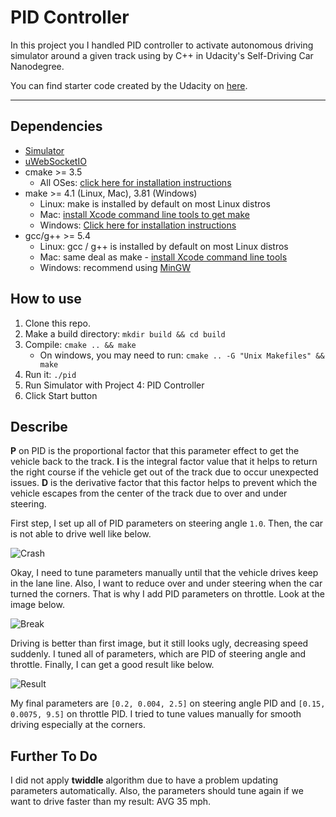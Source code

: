 # PID Controller

In this project you I handled PID controller to activate autonomous driving simulator around a given track using by C++ in Udacity's Self-Driving Car Nanodegree.

You can find starter code created by the Udacity on [here](https://github.com/udacity/CarND-PID-Control-Project).

---

[//]: # (Image References)
[image1]: ./assets/1_crash.gif
[image2]: ./assets/2_break.gif
[image3]: ./assets/3_result.gif

## Dependencies
* [Simulator](https://github.com/udacity/self-driving-car-sim/releases)
* [uWebSocketIO](https://github.com/uWebSockets/uWebSockets)
* cmake >= 3.5
  * All OSes: [click here for installation instructions](https://cmake.org/install/)
* make >= 4.1 (Linux, Mac), 3.81 (Windows)
  * Linux: make is installed by default on most Linux distros
  * Mac: [install Xcode command line tools to get make](https://developer.apple.com/xcode/features/)
  * Windows: [Click here for installation instructions](http://gnuwin32.sourceforge.net/packages/make.htm)
* gcc/g++ >= 5.4
  * Linux: gcc / g++ is installed by default on most Linux distros
  * Mac: same deal as make - [install Xcode command line tools](https://developer.apple.com/xcode/features/)
  * Windows: recommend using [MinGW](http://www.mingw.org/)

## How to use
1. Clone this repo.
2. Make a build directory: `mkdir build && cd build`
3. Compile: `cmake .. && make`
    * On windows, you may need to run: `cmake .. -G "Unix Makefiles" && make`
4. Run it: `./pid`
5. Run Simulator with Project 4: PID Controller
6. Click Start button


## Describe
**P** on PID is the proportional factor that this parameter effect to get the vehicle back to the track. **I** is the integral factor value that it helps to return the right course if the vehicle get out of the track due to occur unexpected issues. **D** is the derivative factor that this factor helps to prevent which the vehicle escapes from the center of the track due to over and under steering.

First step, I set up all of PID parameters on steering angle `1.0`. Then, the car is not able to drive well like below.

![Crash][image1]

Okay, I need to tune parameters manually until that the vehicle drives keep in the lane line. Also, I want to reduce over and under steering when the car turned the corners. That is why I add PID parameters on throttle. Look at the image below.

![Break][image2]

Driving is better than first image, but it still looks ugly, decreasing speed suddenly. I tuned all of parameters, which are PID of steering angle and throttle. Finally, I can get a good result like below.

![Result][image3]

My final parameters are `[0.2, 0.004, 2.5]` on steering angle PID and `[0.15, 0.0075, 9.5]` on throttle PID. I tried to tune values manually for smooth driving especially at the corners.

## Further To Do
I did not apply **twiddle** algorithm due to have a problem updating parameters automatically. Also, the parameters should tune again if we want to drive faster than my result: AVG 35 mph.
